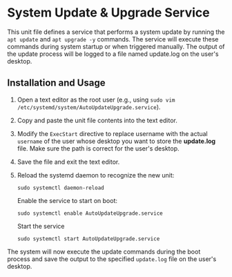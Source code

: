 # System Update & Upgrade Service

This unit file defines a service that performs a system update by running the `apt update` and `apt upgrade -y` commands. The service will execute these commands during system startup or when triggered manually. The output of the update process will be logged to a file named update.log on the user's desktop.


## Installation and Usage

1. Open a text editor as the root user (e.g., using `sudo vim /etc/systemd/system/AutoUpdateUpgrade.service`).

2. Copy and paste the unit file contents into the text editor.

3. Modify the `ExecStart` directive to replace username with the actual `username` of the user whose desktop you want to store the **update.log** file. Make sure the path is correct for the user's desktop.

4. Save the file and exit the text editor.

5. Reload the systemd daemon to recognize the new unit:

   ```
   sudo systemctl daemon-reload
   ```
   Enable the service to start on boot:

   ```
   sudo systemctl enable AutoUpdateUpgrade.service
   ```

   Start the service

   ```
   sudo systemctl start AutoUpdateUpgrade.service
   ```

The system will now execute the update commands during the boot process and save the output to the specified `update.log` file on the user's desktop.
